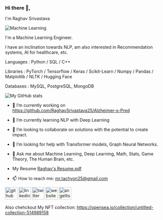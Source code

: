 ### Hi there 👋,

I'm Raghav Srivastava

![Machine Learning](https://pbs.twimg.com/profile_banners/1469129923004538884/1658736319/1500x500)

I'm a Machine Learning Engineer.

I have an inclination towards NLP, am also interested in Recommendation systems, AI for healthcare, etc. 

Languages : Python / SQL / C++ 

Libraries : PyTorch / Tensorflow / Keras / Scikit-Learn / Numpy / Pandas / Matplotlib / NLTK / Hugging Face

Databases : MySQL, PostgreSQL, MongoDB 


![My GitHub stats](https://github-readme-stats.vercel.app/api?username=RaghavSrivastava25&show_icons=true&theme=tokyonight)

- 🔭 I’m currently working on https://github.com/RaghavSrivastava25/Alzheimer-s-Pred

- 🌱 I’m currently learning NLP with Deep Learning 

- 👯 I’m looking to collaborate on solutions with the potential to create impact. 

- 🤔 I’m looking for help with Transformer models, Graph Neural Networks. 

- 💬 Ask me about Machine Learning, Deep Learning, Math, Stats, Game Theory, The Human Brain, etc. 

- My Resume
[Raghav's Resume.pdf](https://github.com/RaghavSrivastava25/RaghavSrivastava25/files/9661734/Raghav.s.Resume.pdf)

- 📫 How to reach me: mr.tachyon25@gmail.com 


[<img src='https://cdn.jsdelivr.net/npm/simple-icons@3.0.1/icons/github.svg' alt='github' height='40'>](https://github.com/https://github.com/RaghavSrivastava25) [<img src='https://cdn.jsdelivr.net/npm/simple-icons@3.0.1/icons/linkedin.svg' alt='linkedin' height='40'>](https://www.linkedin.com/in/https://www.linkedin.com/in/raghav-srivastava-4a7002224//) [<img src='https://cdn.jsdelivr.net/npm/simple-icons@3.0.1/icons/twitter.svg' alt='twitter' height='40'>](https://twitter.com/https://twitter.com/Raghav_11001_ai)  [<img src='https://cdn.jsdelivr.net/npm/simple-icons@3.0.1/icons/icloud.svg' alt='website' height='40'>](https://www.notion.so/Raghav-Srivastava-a18bb03c955242ebae845af1096cb130) [<img src='https://cdn.jsdelivr.net/npm/simple-icons@3.0.1/icons/angellist.svg' alt='angellist' height='40'>](https://angel.co/u/raghav-srivastava-8) 



Also chehckout My NFT collection:
https://opensea.io/collection/untitled-collection-514989158
